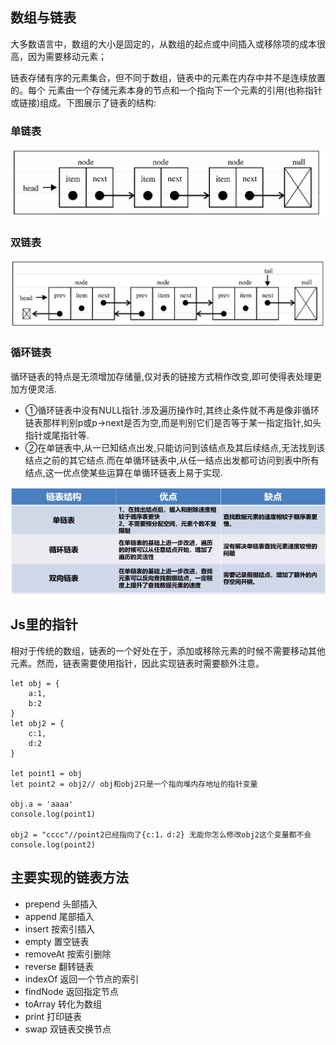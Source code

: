 ## 数组与链表

大多数语言中，数组的大小是固定的，从数组的起点或中间插入或移除项的成本很高，因为需要移动元素；




链表存储有序的元素集合，但不同于数组，链表中的元素在内存中并不是连续放置的。每个 元素由一个存储元素本身的节点和一个指向下一个元素的引用(也称指针或链接)组成。下图展示了链表的结构:

### 单链表

![图片无法加载](./单链表.png)


### 双链表

![图片无法加载](./双链表.png)


### 循环链表

循环链表的特点是无须增加存储量,仅对表的链接方式稍作改变,即可使得表处理更加方便灵活.

- ①循环链表中没有NULL指针.涉及遍历操作时,其终止条件就不再是像非循环链表那样判别p或p->next是否为空,而是判别它们是否等于某一指定指针,如头指针或尾指针等. 
- ②在单链表中,从一已知结点出发,只能访问到该结点及其后续结点,无法找到该结点之前的其它结点.而在单循环链表中,从任一结点出发都可访问到表中所有结点,这一优点使某些运算在单循环链表上易于实现.

![图片无法加载](./链表比较.png)

## Js里的指针

相对于传统的数组，链表的一个好处在于，添加或移除元素的时候不需要移动其他元素。然而，链表需要使用指针，因此实现链表时需要额外注意。
```tsx
let obj = {
    a:1,
    b:2
}
let obj2 = {
    c:1,
    d:2
}

let point1 = obj
let point2 = obj2// obj和obj2只是一个指向堆内存地址的指针变量  

obj.a = 'aaaa'
console.log(point1)

obj2 = "cccc"//point2已经指向了{c:1，d:2} 无能你怎么修改obj2这个变量都不会
console.log(point2)
```

## 主要实现的链表方法

- prepend 头部插入
- append 尾部插入
- insert 按索引插入
- empty 置空链表
- removeAt 按索引删除
- reverse 翻转链表
- indexOf 返回一个节点的索引
- findNode 返回指定节点
- toArray 转化为数组
- print 打印链表
- swap 双链表交换节点